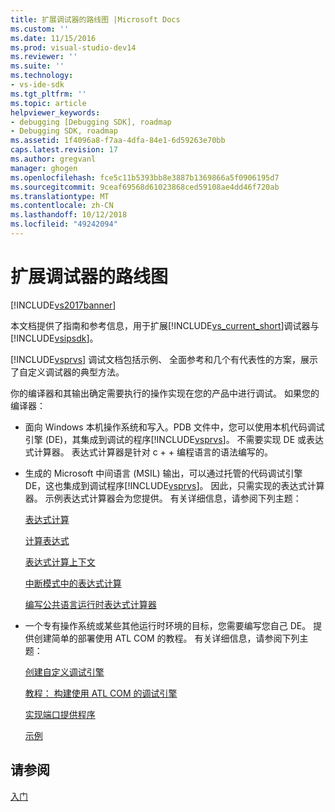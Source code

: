 ```yaml
---
title: 扩展调试器的路线图 |Microsoft Docs
ms.custom: ''
ms.date: 11/15/2016
ms.prod: visual-studio-dev14
ms.reviewer: ''
ms.suite: ''
ms.technology:
- vs-ide-sdk
ms.tgt_pltfrm: ''
ms.topic: article
helpviewer_keywords:
- debugging [Debugging SDK], roadmap
- Debugging SDK, roadmap
ms.assetid: 1f4096a8-f7aa-4dfa-84e1-6d59263e70bb
caps.latest.revision: 17
ms.author: gregvanl
manager: ghogen
ms.openlocfilehash: fce5c11b5393bb8e3887b1369866a5f0906195d7
ms.sourcegitcommit: 9ceaf69568d61023868ced59108ae4dd46f720ab
ms.translationtype: MT
ms.contentlocale: zh-CN
ms.lasthandoff: 10/12/2018
ms.locfileid: "49242094"
---
```

# <a name="roadmap-for-extending-the-debugger"></a>扩展调试器的路线图
[!INCLUDE[vs2017banner](../../includes/vs2017banner.md)]

本文档提供了指南和参考信息，用于扩展[!INCLUDE[vs_current_short](../../includes/vs-current-short-md.md)]调试器与[!INCLUDE[vsipsdk](../../includes/vsipsdk-md.md)]。  
  
 [!INCLUDE[vsprvs](../../includes/vsprvs-md.md)] 调试文档包括示例、 全面参考和几个有代表性的方案，展示了自定义调试器的典型方法。  
  
 你的编译器和其输出确定需要执行的操作实现在您的产品中进行调试。 如果您的编译器：  
  
-   面向 Windows 本机操作系统和写入。PDB 文件中，您可以使用本机代码调试引擎 (DE)，其集成到调试的程序[!INCLUDE[vsprvs](../../includes/vsprvs-md.md)]。 不需要实现 DE 或表达式计算器。 表达式计算器是针对 c + + 编程语言的语法编写的。  
  
-   生成的 Microsoft 中间语言 (MSIL) 输出，可以通过托管的代码调试引擎 DE，这也集成到调试程序[!INCLUDE[vsprvs](../../includes/vsprvs-md.md)]。 因此，只需实现的表达式计算器。 示例表达式计算器会为您提供。 有关详细信息，请参阅下列主题：  
  
     [表达式计算](../../extensibility/debugger/expression-evaluation-visual-studio-debugging-sdk.md)  
  
     [计算表达式](../../extensibility/debugger/evaluating-expressions.md)  
  
     [表达式计算上下文](../../extensibility/debugger/expression-evaluation-context.md)  
  
     [中断模式中的表达式计算](../../extensibility/debugger/expression-evaluation-in-break-mode.md)  
  
     [编写公共语言运行时表达式计算器](../../extensibility/debugger/writing-a-common-language-runtime-expression-evaluator.md)  
  
-   一个专有操作系统或某些其他运行时环境的目标，您需要编写您自己 DE。 提供创建简单的部署使用 ATL COM 的教程。 有关详细信息，请参阅下列主题：  
  
     [创建自定义调试引擎](../../extensibility/debugger/creating-a-custom-debug-engine.md)  
  
     [教程： 构建使用 ATL COM 的调试引擎](http://msdn.microsoft.com/en-us/9097b71e-1fe7-48f7-bc00-009e25940c24)  
  
     [实现端口提供程序](../../extensibility/debugger/implementing-a-port-supplier.md)  
  
     [示例](../../extensibility/debugger/visual-studio-debugging-samples.md)  
  
## <a name="see-also"></a>请参阅  
 [入门](../../extensibility/debugger/getting-started-with-debugger-extensibility.md)

